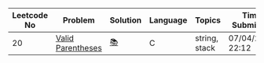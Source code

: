 |Leetcode No|Problem    |Solution   |Language|Topics|Time Submitted|
|-----------|-----------|-----------|--------------|--------------|--------------| 
|20         |[Valid Parentheses](https://leetcode.com/problems/valid-parentheses/)|[📚](https://github.com/meteahmetyakar/leetcode-problems/blob/main/problems/2.Valid%20Parantheses/solution.c)|C|string, stack|07/04/2022 22:12| 
